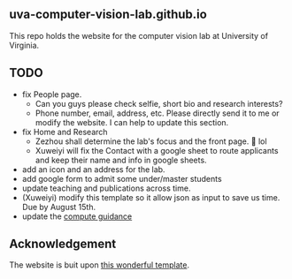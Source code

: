 ## uva-computer-vision-lab.github.io

This repo holds the website for the computer vision lab at University of Virginia.

## TODO

* fix People page.
    - Can you guys please check selfie, short bio and research interests?
    - Phone number, email, address, etc. Please directly send it to me or modify the website. I can help to update this section.
* fix Home and Research
    - Zezhou shall determine the lab's focus and the front page. :slightly_smiling_face: lol
    - Xuweiyi will fix the Contact with a google sheet to route applicants and keep their name and info in google sheets.
* add an icon and an address for the lab.
* add google form to admit some under/master students 
* update teaching and publications across time.
* (Xuweiyi) modify this template so it allow json as input to save us time. Due by August 15th.
* update the [compute guidance](https://uva-computer-vision-lab.github.io/compute-guide/)

## Acknowledgement

The website is buit upon [this wonderful template](https://github.com/photonlines/Research-Lab-Website).

